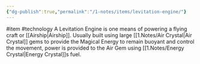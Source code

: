 ```yaml
---
{"dg-publish":true,"permalink":"/1-notes/items/levitation-engine/"}
---
```


#item #technology
A Levitation Engine is one means of powering a flying craft or [[Airship\|Airship]].
Usually built using large [[1.Notes/Air Crystal\|Air Crystal]] gems to provide the Magical Energy to remain buoyant and control the movement, power is provided to the Air Gem using [[1.Notes/Energy Crystal\|Energy Crystal]]s fuel.
